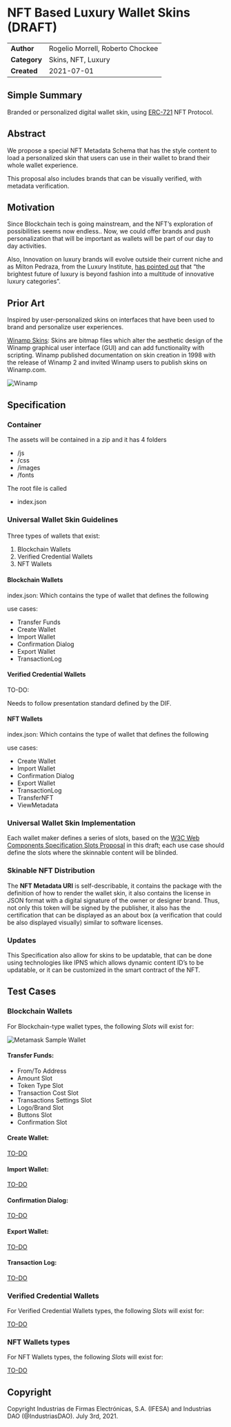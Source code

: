 <!-- Output copied to clipboard! -->

<!-----
NEW: Check the "Suppress top comment" option to remove this info from the output.

Conversion time: 0.726 seconds.


Using this Markdown file:

1. Paste this output into your source file.
2. See the notes and action items below regarding this conversion run.
3. Check the rendered output (headings, lists, code blocks, tables) for proper
   formatting and use a linkchecker before you publish this page.

Conversion notes:

* Docs to Markdown version 1.0β30
* Sat Jul 03 2021 05:41:43 GMT-0700 (PDT)
* Source doc: Luxury Wallet
* Tables are currently converted to HTML tables.
----->



# 
# NFT Based Luxury Wallet Skins (DRAFT)


<table>
  <tr>
   <td><strong>Author</strong>
   </td>
   <td>Rogelio Morrell, Roberto Chockee
   </td>
  </tr>
  <tr>
   <td><strong>Category</strong>
   </td>
   <td>Skins, NFT, Luxury
   </td>
  </tr>
  <tr>
   <td><strong>Created</strong>
   </td>
   <td>2021-07-01
   </td>
  </tr>
</table>



##   Simple Summary

Branded or personalized digital wallet skin, using [ERC-721](https://eips.ethereum.org/EIPS/eip-721) NFT Protocol.


##  Abstract

We propose a special NFT Metadata Schema that has the style content to load a personalized skin that users can use in their wallet to brand their whole wallet experience.

This proposal also includes brands that can be visually verified, with metadata verification.


##  Motivation

Since Blockchain tech is going mainstream, and the NFT’s exploration of possibilities seems now endless..  Now, we could offer brands and push personalization that will be important as wallets will be part of our day to day activities. 

Also, Innovation on luxury brands will evolve outside their current niche and as Milton Pedraza, from the Luxury Institute, [has pointed out](https://www.linkedin.com/posts/milton-pedraza-1141272_shopping-for-high-end-brands-is-harder-than-activity-6816697734565793792-IGqX/) that “the brightest future of luxury is beyond fashion into a multitude of innovative luxury categories”.


##  Prior Art

Inspired by user-personalized skins on interfaces that have been used to brand and personalize user experiences.

[Winamp Skins](https://en.wikipedia.org/wiki/Winamp): Skins are bitmap files which alter the aesthetic design of the Winamp graphical user interface (GUI) and can add functionality with scripting. Winamp published documentation on skin creation in 1998 with the release of Winamp 2 and invited Winamp users to publish skins on Winamp.com. 

![Winamp](winamp-retro.png)


## 





## Specification


###  Container

The assets will be contained in a zip and it has 4 folders



* /js 
* /css
* /images
* /fonts

The root file is called



* index.json

### Universal Wallet Skin Guidelines


#### 
Three types of wallets that exist:

1. Blockchain Wallets
2. Verified Credential Wallets
3. NFT Wallets

####  Blockchain Wallets


index.json: Which contains the type of wallet that defines the following

use cases:



* Transfer Funds
* Create Wallet
* Import Wallet
* Confirmation Dialog
* Export Wallet
* TransactionLog

####  Verified Credential Wallets


TO-DO:

Needs to follow  presentation standard defined by the DIF.


####  NFT Wallets

index.json: Which contains the type of wallet that defines the following

use cases:



* Create Wallet
* Import Wallet
* Confirmation Dialog
* Export Wallet
* TransactionLog
* TransferNFT
* ViewMetadata

###  Universal Wallet Skin Implementation


Each wallet maker defines a series of slots, based on the [W3C Web Components Specification Slots Proposal](https://github.com/WICG/webcomponents/blob/gh-pages/proposals/Slots-Proposal.md) in this draft; each use case should define the slots where the skinnable content will be blinded.


### Skinable NFT Distribution

The **NFT Metadata URI** is self-describable, it contains the package with the definition of how to render the wallet skin, it also contains the license in JSON format with a digital signature of the owner or designer brand. Thus, not only this token will be signed by the publisher, it also has the certification that can be displayed as an about box (a verification that could be also displayed visually) similar to software licenses.


### Updates

This Specification also allow for skins to be updatable,  that can be done using technologies like IPNS which allows dynamic content ID’s to be updatable, or it can be customized in the smart contract of the NFT.


##  Test Cases


### Blockchain Wallets

For Blockchain-type wallet types, the following _Slots_ will exist for:

![Metamask Sample Wallet](metamask-wallet-idao.png)


#### Transfer Funds:

* From/To Address
* Amount Slot
* Token Type Slot
* Transaction Cost Slot
* Transactions Settings Slot
* Logo/Brand Slot
* Buttons Slot
* Confirmation Slot


#### Create Wallet:

<span style="text-decoration:underline;">TO-DO</span>


#### Import Wallet:

<span style="text-decoration:underline;">TO-DO</span>


#### Confirmation Dialog:

<span style="text-decoration:underline;">TO-DO</span>


#### Export Wallet:

<span style="text-decoration:underline;">TO-DO</span>


#### Transaction Log:

<span style="text-decoration:underline;">TO-DO</span>


### Verified Credential Wallets

For Verified Credential Wallets types, the following _Slots_ will exist for:

<span style="text-decoration:underline;">TO-DO</span>


### NFT Wallets types

For NFT Wallets types, the following _Slots_ will exist for:

<span style="text-decoration:underline;">TO-DO</span>

 


##  Copyright

Copyright Industrias de Firmas Electrónicas, S.A. (IFESA) and Industrias DAO (@IndustriasDAO). July 3rd, 2021.
